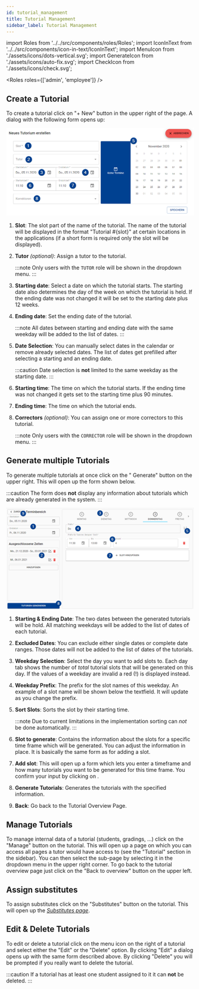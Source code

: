 ```yaml
---
id: tutorial_management
title: Tutorial Management
sidebar_label: Tutorial Management
---
```


import Roles from '../../src/components/roles/Roles';
import IconInText from '../../src/components/icon-in-text/IconInText';
import MenuIcon from './assets/icons/dots-vertical.svg';
import GenerateIcon from './assets/icons/auto-fix.svg';
import CheckIcon from './assets/icons/check.svg';

<Roles roles={['admin', 'employee']} />

## Create a Tutorial

To create a tutorial click on "+ New" button in the upper right of the page. A dialog with the following form opens up:

![Form to add a tutorial](./assets/tutorial_form.png)

1. **Slot**: The slot part of the name of the tutorial. The name of the tutorial will be displayed in the format "Tutorial #{slot}" at certain locations in the applications (if a short form is required only the slot will be displayed).

1. **Tutor** _(optional)_: Assign a tutor to the tutorial.

   :::note
   Only users with the `TUTOR` role will be shown in the dropdown menu.
   :::

1. **Starting date**: Select a date on which the tutorial starts. The starting date also determines the day of the week on which the tutorial is held. If the ending date was not changed it will be set to the starting date plus 12 weeks.

1. **Ending date**: Set the ending date of the tutorial.

   :::note
   All dates between starting and ending date with the same weekday will be added to the list of dates.
   :::

1. **Date Selection**: You can manually select dates in the calendar or remove already selected dates. The list of dates get prefilled after selecting a starting and an ending date.

   :::caution
   Date selection is **not** limited to the same weekday as the starting date.
   :::

1. **Starting time**: The time on which the tutorial starts. If the ending time was not changed it gets set to the starting time plus 90 minutes.

1. **Ending time**: The time on which the tutorial ends.

1. **Correctors** _(optional)_: You can assign one or more correctors to this tutorial.

   :::note
   Only users with the `CORRECTOR` role will be shown in the dropdown menu.
   :::

## Generate multiple Tutorials

To generate multiple tutorials at once click on the "<IconInText icon={GenerateIcon} /> Generate" button on the upper right. This will open up the form shown below.

:::caution
The form does **not** display any information about tutorials which are already generated in the system.
:::

![Form to generate multiple tutorials](./assets/generate_tutorials_form.png)

1. **Starting & Ending Date**: The two dates between the generated tutorials will be hold. All matching weekdays will be added to the list of dates of each tutorial.

1. **Excluded Dates**: You can exclude either single dates or complete date ranges. Those dates will not be added to the list of dates of the tutorials.

1. **Weekday Selection**: Select the day you want to add slots to. Each day tab shows the number of _total_ tutorial slots that will be generated on this day. If the values of a weekday are invalid a red (!) is displayed instead.

1. **Weekday Prefix**: The prefix for the slot names of this weekday. An example of a slot name will be shown below the textfield. It will update as you change the prefix.

1. **Sort Slots**: Sorts the slot by their starting time.

   :::note
   Due to current limitations in the implementation sorting can _not_ be done automatically.
   :::

1. **Slot to generate**: Contains the information about the slots for a specific time frame which will be generated. You can adjust the information in place. It is basically the same form as for adding a slot.

1. **Add slot**: This will open up a form which lets you enter a timeframe and how many tutorials you want to be generated for this time frame. You confirm your input by clicking on <IconInText icon={CheckIcon} />.

1. **Generate Tutorials**: Generates the tutorials with the specified information.

1. **Back**: Go back to the Tutorial Overview Page.

## Manage Tutorials

To manage internal data of a tutorial (students, gradings, ...) click on the "Manage" button on the tutorial. This will open up a page on which you can access all pages a tutor would have access to (see the "Tutorial" section in the sidebar). You can then select the sub-page by selecting it in the dropdown menu in the upper right corner. To go back to the tutorial overview page just click on the "Back to overview" button on the upper left.

## Assign substitutes

To assign substitutes click on the "Substitutes" button on the tutorial. This will open up the [_Substitutes page_](./substitutes).

## Edit & Delete Tutorials

To edit or delete a tutorial click on the menu icon <IconInText icon={MenuIcon} /> on the right of a tutorial and select either the "Edit" or the "Delete" option. By clicking "Edit" a dialog opens up with the same form described above. By clicking "Delete" you will be prompted if you really want to delete the tutorial.

:::caution
If a tutorial has at least one student assigned to it it can **not** be deleted.
:::
